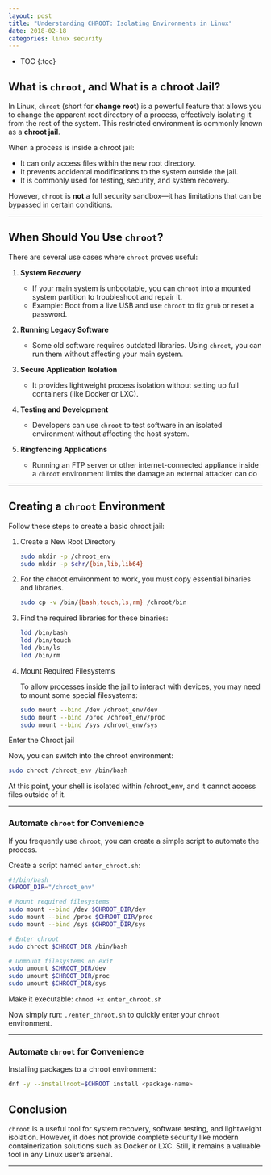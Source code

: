 ```yaml
---
layout: post
title: "Understanding CHROOT: Isolating Environments in Linux"
date: 2018-02-18
categories: linux security 
---
```


* TOC
{:toc}

## What is `chroot`, and What is a chroot Jail?

In Linux, `chroot` (short for **change root**) is a powerful feature that allows you to change the apparent root directory of a process, effectively isolating it from the rest of the system. This restricted environment is commonly known as a **chroot jail**.

When a process is inside a chroot jail:
- It can only access files within the new root directory.
- It prevents accidental modifications to the system outside the jail.
- It is commonly used for testing, security, and system recovery.

However, `chroot` is **not** a full security sandbox—it has limitations that can be bypassed in certain conditions.

---

## When Should You Use `chroot`?

There are several use cases where `chroot` proves useful:

1. **System Recovery**  
   - If your main system is unbootable, you can `chroot` into a mounted system partition to troubleshoot and repair it.
   - Example: Boot from a live USB and use `chroot` to fix `grub` or reset a password.

2. **Running Legacy Software**  
   - Some old software requires outdated libraries. Using `chroot`, you can run them without affecting your main system.

3. **Secure Application Isolation**  
   - It provides lightweight process isolation without setting up full containers (like Docker or LXC).

4. **Testing and Development**  
   - Developers can use `chroot` to test software in an isolated environment without affecting the host system.

5. **Ringfencing Applications**
    - Running an FTP server or other internet-connected appliance inside a `chroot` environment limits the damage an external attacker can do

---

## Creating a `chroot` Environment

Follow these steps to create a basic chroot jail:

1. Create a New Root Directory
    ```bash
    sudo mkdir -p /chroot_env
    sudo mkdir -p $chr/{bin,lib,lib64}
    ```

2. For the chroot environment to work, you must copy essential binaries and libraries.
    ```bash
    sudo cp -v /bin/{bash,touch,ls,rm} /chroot/bin
    ```

3. Find the required libraries for these binaries:
    ```bash
    ldd /bin/bash
    ldd /bin/touch
    ldd /bin/ls
    ldd /bin/rm
    ```

4. Mount Required Filesystems

    To allow processes inside the jail to interact with devices, you may need to mount some special filesystems:
    ```bash
    sudo mount --bind /dev /chroot_env/dev
    sudo mount --bind /proc /chroot_env/proc
    sudo mount --bind /sys /chroot_env/sys
    ```

Enter the Chroot jail

Now, you can switch into the chroot environment:
```bash
sudo chroot /chroot_env /bin/bash
```
At this point, your shell is isolated within /chroot_env, and it cannot access files outside of it.

---

### Automate `chroot` for Convenience

If you frequently use `chroot`, you can create a simple script to automate the process.

Create a script named `enter_chroot.sh`:

```bash
#!/bin/bash
CHROOT_DIR="/chroot_env"

# Mount required filesystems
sudo mount --bind /dev $CHROOT_DIR/dev
sudo mount --bind /proc $CHROOT_DIR/proc
sudo mount --bind /sys $CHROOT_DIR/sys

# Enter chroot
sudo chroot $CHROOT_DIR /bin/bash

# Unmount filesystems on exit
sudo umount $CHROOT_DIR/dev
sudo umount $CHROOT_DIR/proc
sudo umount $CHROOT_DIR/sys
```

Make it executable: ```chmod +x enter_chroot.sh```

Now simply run: ```./enter_chroot.sh``` to quickly enter your `chroot` environment.

---

### Automate `chroot` for Convenience
Installing packages to a chroot environment:

```bash
dnf -y --installroot=$CHROOT install <package-name>
```

## Conclusion
`chroot` is a useful tool for system recovery, software testing, and lightweight isolation. However, it does not provide complete security like modern containerization solutions such as Docker or LXC. Still, it remains a valuable tool in any Linux user’s arsenal.

---
